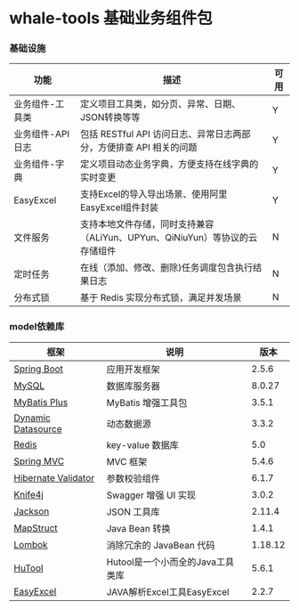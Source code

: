 # whale-tools 基础业务组件包

### 基础设施

| 功能 | 描述 | 可用 |
| --- | --- | --- |
| 业务组件-工具类 | 定义项目工具类，如分页、异常、日期、JSON转换等等 | Y |
| 业务组件-API 日志 | 包括 RESTful API 访问日志、异常日志两部分，方便排查 API 相关的问题 | Y |
| 业务组件-字典 | 定义项目动态业务字典，方便支持在线字典的实时变更 | Y |
| EasyExcel | 支持Excel的导入导出场景、使用阿里EasyExcel组件封装 | Y |
| 文件服务 | 支持本地文件存储，同时支持兼容 （ALiYun、UPYun、QiNiuYun）等协议的云存储组件 | N |
| 定时任务 | 在线（添加、修改、删除)任务调度包含执行结果日志 | N |
| 分布式锁 | 基于 Redis 实现分布式锁，满足并发场景 | N |

### model依赖库

| 框架 | 说明 |  版本 |
| --- | --- | --- |
| [Spring Boot](https://spring.io/projects/spring-boot) | 应用开发框架 | 2.5.6 |
| [MySQL](https://www.mysql.com/cn/) | 数据库服务器 | 8.0.27 |  |
| [MyBatis Plus](https://mp.baomidou.com/) | MyBatis 增强工具包 | 3.5.1 |
| [Dynamic Datasource](https://dynamic-datasource.com/) | 动态数据源 | 3.3.2 |
| [Redis](https://redis.io/) | key-value 数据库 | 5.0 |  |
| [Spring MVC](https://github.com/spring-projects/spring-framework/tree/master/spring-webmvc) | MVC 框架  | 5.4.6 |
| [Hibernate Validator](https://github.com/hibernate/hibernate-validator) | 参数校验组件 | 6.1.7 |
| [Knife4j](https://gitee.com/xiaoym/knife4j) | Swagger 增强 UI 实现 | 3.0.2 |
| [Jackson](https://github.com/FasterXML/jackson) | JSON 工具库 | 2.11.4 |  |
| [MapStruct](https://mapstruct.org/) | Java Bean 转换 | 1.4.1 |
| [Lombok](https://projectlombok.org/) | 消除冗余的 JavaBean 代码 | 1.18.12 |
| [HuTool](https://hutool.cn/) | Hutool是一个小而全的Java工具类库 | 5.6.1 |
| [EasyExcel](https://github.com/alibaba/easyexcel) | JAVA解析Excel工具EasyExcel | 2.2.7 |